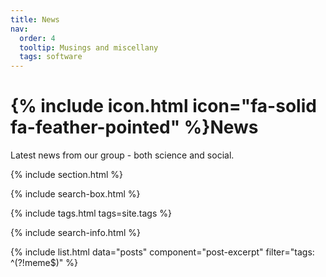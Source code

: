 ```yaml
---
title: News
nav:
  order: 4
  tooltip: Musings and miscellany
  tags: software
---
```


# {% include icon.html icon="fa-solid fa-feather-pointed" %}News

Latest news from our group - both science and social.

{% include section.html %}

{% include search-box.html %}

{% include tags.html tags=site.tags %}

{% include search-info.html %}

{% include list.html data="posts" component="post-excerpt" filter="tags: ^(?!meme$)" %}
